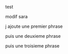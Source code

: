 test 


modif sara

j ajoute une premier phrase 

puis une deuxieme phrase 

puis une troisieme phrase

